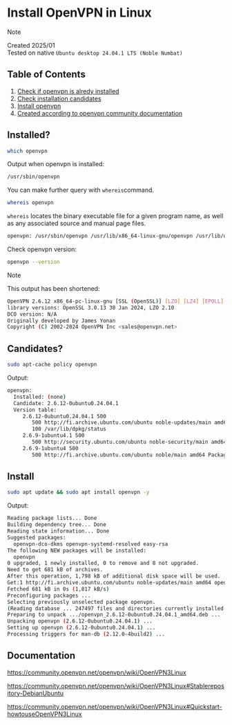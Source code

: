 # Install OpenVPN in Linux

> [!NOTE]
> Created 2025/01   
Tested on native `Ubuntu desktop 24.04.1 LTS (Noble Numbat)`

## Table of Contents

1. [Check if openvpn is alredy installed](#Installed?)
2. [Check installation candidates](#Candidates?)
3. [Install openvpn](#Install)
4. [Created according to openvpn community documentation](#Documentation)


## Installed?

```bash
which openvpn
```
Output when openvpn is installed: 
```bash
/usr/sbin/openvpn
```
You can make further query with `whereis`command.
```bash
whereis openvpn
```
`whereis` locates the binary executable file for a given program name, as well as any associated source and manual page files.
```bash
openvpn: /usr/sbin/openvpn /usr/lib/x86_64-linux-gnu/openvpn /usr/lib/openvpn /etc/openvpn /usr/include/openvpn /usr/share/openvpn /usr/share/man/man8/openvpn.8.gz
```
Check openvpn version:
```bash
openvpn --version
```
> [!NOTE]  
> This output has been shortened:
```bash
OpenVPN 2.6.12 x86_64-pc-linux-gnu [SSL (OpenSSL)] [LZO] [LZ4] [EPOLL] [PKCS11] [MH/PKTINFO] [AEAD] [DCO]
library versions: OpenSSL 3.0.13 30 Jan 2024, LZO 2.10
DCO version: N/A
Originally developed by James Yonan
Copyright (C) 2002-2024 OpenVPN Inc <sales@openvpn.net>
```
## Candidates?
```bash
sudo apt-cache policy openvpn
```
Output:
```bash
openvpn:
  Installed: (none)
  Candidate: 2.6.12-0ubuntu0.24.04.1
  Version table:
     2.6.12-0ubuntu0.24.04.1 500
        500 http://fi.archive.ubuntu.com/ubuntu noble-updates/main amd64 Packages
        100 /var/lib/dpkg/status
     2.6.9-1ubuntu4.1 500
        500 http://security.ubuntu.com/ubuntu noble-security/main amd64 Packages
     2.6.9-1ubuntu4 500
        500 http://fi.archive.ubuntu.com/ubuntu noble/main amd64 Packages
```
## Install

```bash
sudo apt update && sudo apt install openvpn -y
```
Output:
```bash
Reading package lists... Done
Building dependency tree... Done
Reading state information... Done
Suggested packages:
  openvpn-dco-dkms openvpn-systemd-resolved easy-rsa
The following NEW packages will be installed:
  openvpn
0 upgraded, 1 newly installed, 0 to remove and 8 not upgraded.
Need to get 681 kB of archives.
After this operation, 1,798 kB of additional disk space will be used.
Get:1 http://fi.archive.ubuntu.com/ubuntu noble-updates/main amd64 openvpn amd64 2.6.12-0ubuntu0.24.04.1 [681 kB]
Fetched 681 kB in 0s (1,817 kB/s)
Preconfiguring packages ...
Selecting previously unselected package openvpn.
(Reading database ... 247497 files and directories currently installed.)
Preparing to unpack .../openvpn_2.6.12-0ubuntu0.24.04.1_amd64.deb ...
Unpacking openvpn (2.6.12-0ubuntu0.24.04.1) ...
Setting up openvpn (2.6.12-0ubuntu0.24.04.1) ...
Processing triggers for man-db (2.12.0-4build2) ...
```
## Documentation  
https://community.openvpn.net/openvpn/wiki/OpenVPN3Linux

https://community.openvpn.net/openvpn/wiki/OpenVPN3Linux#Stablerepository-DebianUbuntu

https://community.openvpn.net/openvpn/wiki/OpenVPN3Linux#Quickstart-howtouseOpenVPN3Linux